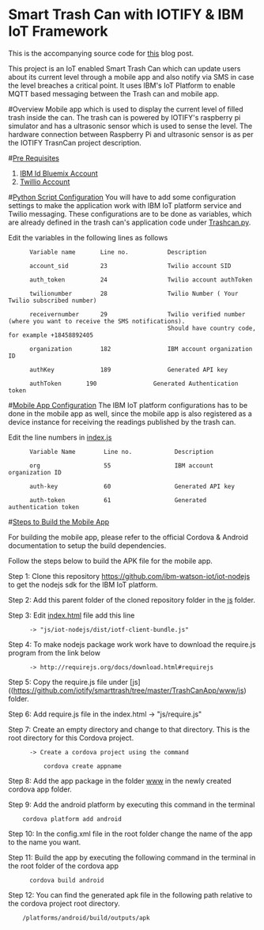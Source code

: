 # Smart Trash Can with IOTIFY & IBM IoT Framework

This is the accompanying source code for [this](https://blog.iotify.io/monitor-your-trash-can-with-iotify-ibm-iot-framework/) blog post.

This project is an IoT enabled Smart Trash Can which can update users about its current level through a mobile app and also notify via SMS in case the level breaches a critical point. It uses IBM's IoT Platform to enable MQTT based messaging between the Trash can and mobile app. 

#Overview
Mobile app which is used to display the current level of filled trash inside the can. The trash can is powered by IOTIFY's raspberry pi simulator and has a ultrasonic sensor which is used to sense the level.  The hardware connection between Raspberry Pi and ultrasonic sensor is as per the IOTIFY TrasnCan project description.


#[Pre Requisites](#pre-requisites)

1. [IBM Id Bluemix Account](https://console.ng.bluemix.net/registration/) 
2. [Twillio Account](https://www.twilio.com/try-twilio)


#[Python Script Configuration](#python-script-config)
You will have to add some configuration settings to make the application work with IBM IoT platform service and Twilio messaging.
These configurations are to be done as variables, which are already defined in the trash can's application code under [Trashcan.py](https://github.com/iotify/smarttrash/blob/master/Trashcan.py).

Edit the variables in the following lines as follows 

          Variable name       Line no.           Description

          account_sid         23                 Twilio account SID

          auth_token          24                 Twilio account authToken
          
          twilionumber        28                 Twilio Number ( Your Twilio subscribed number)
          
          receivernumber      29                 Twilio verified number (where you want to receive the SMS notifications). 
                                                 Should have country code, for example +18458892405

          organization        182                IBM account organization ID

          authKey             189                Generated API key

          authToken	      190                Generated Authentication token

#[Mobile App Configuration](#mobile-app-config)
The IBM IoT platform configurations has to be done in the mobile app as well, since the mobile app is also registered as a device instance for receiving the readings published by the trash can.

Edit the line numbers in [index.js](https://github.com/iotify/smarttrash/blob/master/TrashCanApp/www/js/index.js)

          Variable Name        Line no.            Description

          org                  55                  IBM account organization ID

          auth-key             60                  Generated API key	

          auth-token           61                  Generated authentication token  


#[Steps to Build the Mobile App](#mobile-app-build)

For building the mobile app, please refer to the official Cordova & Android documentation to setup the build dependencies. 

Follow the steps below to build the APK file for the mobile app.

Step 1: Clone this repository https://github.com/ibm-watson-iot/iot-nodejs to get the nodejs sdk for the IBM IoT platform.

Step 2: Add this parent folder of the cloned repository folder in the [js](https://github.com/iotify/smarttrash/tree/master/TrashCanApp/www/js) folder.

Step 3: Edit [index.html](https://github.com/iotify/smarttrash/blob/master/TrashCanApp/www/index.html) file add this line
          
          -> "js/iot-nodejs/dist/iotf-client-bundle.js"

Step 4: To make nodejs package work work have to download the require.js program from the link below 

          -> http://requirejs.org/docs/download.html#requirejs
          
Step 5: Copy the require.js file under [js]((https://github.com/iotify/smarttrash/tree/master/TrashCanApp/www/js) folder.

Step 6: Add require.js file in the index.html
          -> "js/require.js"


Step 7: Create an empty directory and change to that directory. This is the root directory for this Cordova project.

          -> Create a cordova project using the command 

	          cordova create appname

Step 8: Add the app package in the folder [www](https://github.com/iotify/smarttrash/tree/master/TrashCanApp/www) in the newly created cordova app folder.

Step 9: Add the android platform by executing this command in the terminal

		cordova platform add android
		
Step 10:	In the config.xml file in the root folder change the name of the app to the name you want.

Step 11: Build the app by executing the following command in the terminal in the root folder of the cordova app
          
          cordova build android

Step 12: You can find the generated apk file in the following path relative to the cordova project root directory.
	
		/platforms/android/build/outputs/apk
			




